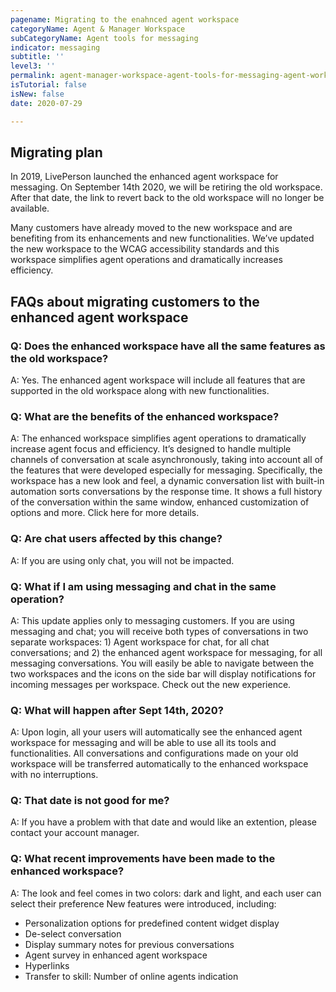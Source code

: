 ```yaml
---
pagename: Migrating to the enahnced agent workspace
categoryName: Agent & Manager Workspace
subCategoryName: Agent tools for messaging
indicator: messaging
subtitle: ''
level3: ''
permalink: agent-manager-workspace-agent-tools-for-messaging-agent-workspace-for-messaging-migrating-to-the-enahnced-agent-workspace.html
isTutorial: false
isNew: false
date: 2020-07-29

---
```

## Migrating plan
In 2019, LivePerson launched the enhanced agent workspace for messaging. On September 14th 2020, we will be retiring the old workspace. After that date, the link to revert back to the old workspace will no longer be available.   

Many customers have already moved to the new workspace and are benefiting from its enhancements and new functionalities. We’ve updated the new workspace to the WCAG accessibility standards and this workspace simplifies agent operations and dramatically increases efficiency.

## FAQs about migrating customers to the enhanced agent workspace

### Q: Does the enhanced workspace have all the same features as the old workspace?
A: Yes. The enhanced agent workspace will include all features that are supported in the old workspace along with new functionalities.

### Q: What are the benefits of the enhanced workspace?
A: The enhanced workspace simplifies agent operations to dramatically increase agent focus and efficiency. It’s designed to handle multiple channels of conversation at scale asynchronously, taking into account all of the features that were developed especially for messaging. Specifically, the workspace has a new look and feel, a dynamic conversation list with built-in automation sorts conversations by the response time. It shows a full history of the conversation within the same window, enhanced customization of options and more. Click here for more details.

### Q: Are chat users affected by this change?
A: If you are using only chat, you will not be impacted.

### Q: What if I am using messaging and chat in the same operation?
A: This update applies only to messaging customers. 
If you are using messaging and chat; you will receive both types of conversations in two separate workspaces: 1) Agent workspace for chat, for all chat conversations; and 2) the enhanced agent workspace for messaging, for all messaging conversations. You will easily be able to navigate between the two workspaces and the icons on the side bar will display notifications for incoming messages per workspace. Check out the new experience.

### Q: What will happen after Sept 14th, 2020?
A: Upon login, all your users will automatically see the enhanced agent workspace for messaging and will be able to use all its tools and functionalities. All conversations and configurations made on your old workspace will be transferred automatically to the enhanced workspace with no interruptions.  

### Q: That date is not good for me?
A: If you have a problem with that date and would like an extention, please contact your account manager.

### Q: What recent improvements have been made to the enhanced workspace?
A: The look and feel comes in two colors: dark and light, and each user can select their preference
New features were introduced, including:
* Personalization options for predefined content widget display 
* De-select conversation 
* Display summary notes for previous conversations 
* Agent survey in enhanced agent workspace 
* Hyperlinks 
* Transfer to skill: Number of online agents indication



